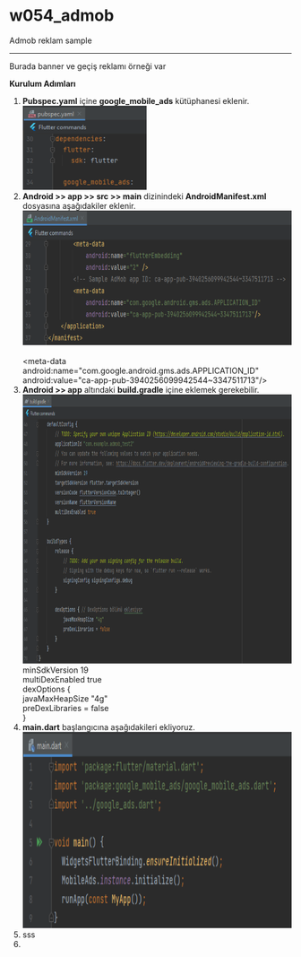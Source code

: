 # w054_admob

Admob reklam sample
<HR>
Burada banner ve geçiş reklamı örneği var


<B>Kurulum Adımları</B><BR>
1. <B>Pubspec.yaml</B> içine <B>google_mobile_ads</B> kütüphanesi eklenir.<BR>
   <img src="https://github.com/VedatBiner/flutter-codes/blob/master/widgets_templates/w054_admob/screen_shots/img-01.png" height="150em"/> <BR>
2. <B>Android >> app >> src >> main</B> dizinindeki <B>AndroidManifest.xml</B> dosyasına aşağıdakiler eklenir. <BR>
   <img src="https://github.com/VedatBiner/flutter-codes/blob/master/widgets_templates/w054_admob/screen_shots/img-02.png" height="240em"/> <BR>
   <!-- Sample AdMob app ID: ca-app-pub-3940256099942544~3347511713 --> <BR>
   <meta-data <BR>
       android:name="com.google.android.gms.ads.APPLICATION_ID" <BR>
       android:value="ca-app-pub-3940256099942544~3347511713"/> <BR>
3. <B>Android >> app</B> altındaki <B>build.gradle</B> içine eklemek gerekebilir.<BR>
   <img src="https://github.com/VedatBiner/flutter-codes/blob/master/widgets_templates/w054_admob/screen_shots/img-03.png" height="480em"/> <BR>
   minSdkVersion 19<BR>
   multiDexEnabled true<BR>
   dexOptions { <BR>
   javaMaxHeapSize "4g" <BR>
   preDexLibraries = false <BR>
   } <BR>
4. <B>main.dart</B> başlangıcına aşağıdakileri ekliyoruz. <BR>
   <img src="https://github.com/VedatBiner/flutter-codes/blob/master/widgets_templates/w054_admob/screen_shots/img-04.png" height="350em"/> <BR>
5. sss
6. 